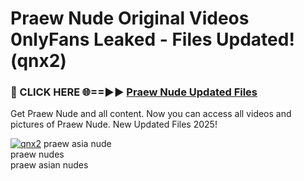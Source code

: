 # Praew Nude Original Videos 0nlyFans Leaked - Files Updated! (qnx2)

<h3>🔴 CLICK HERE 🌐==►► <a href="https://tinyurl.com/4mcuefdz" rel="nofollow">Praew Nude Updated Files</a></h3>

Get Praew Nude and all content. Now you can access all videos and pictures of Praew Nude. New Updated Files 2025!

[![qnx2](https://i.imgur.com/StAQSOY.gif)](https://tinyurl.com/4mcuefdz)
praew asia nude<br>
praew nudes<br>
praew asian nudes